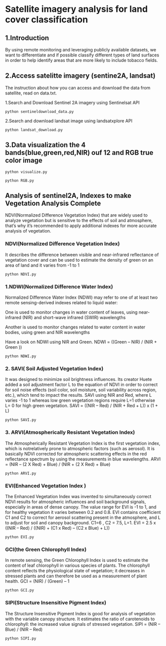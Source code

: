 # Satellite imagery analysis for land cover classification

## 1.Introduction

  By using remote monitoring  and leveraging publicly available datasets, we want to differentiate and if possible classify different types of land surfaces in order to help identify areas that are more likely to include tobacco fields.

## 2.Access satelitte imagery (sentine2A, landsat)

  The instruction about how you can access and download the data from satellite, read on data.txt.

  1.Search and Download Sentinel 2A imagery using Sentinelsat API

    python sentineldownload_data.py

  2.Search and download landsat image using landsatxplore API

    python landsat_download.py

## 3.Data visualization the 4 bands(blue,green,red,NIR) ouf 12 and RGB true color image

    python visualize.py

    python RGB.py

## Analysis of sentinel2A, Indexes to make Vegetation Analysis Complete

  NDVI(Normalized Difference Vegetation Index) that are widely used to analyze vegetation but is sensitive to the effects of soil
   and atmosphere, that’s why it’s recommended to apply additional indexes for more accurate analysis of vegetation.

### NDVI(Normalized Difference Vegetation Index)

  It describes the difference between visible and near-infrared reflectance of vegetation cover and can be used to estimate the density of green on an area of land and it varies from -1 to 1

    python NDVI.py

### 1.NDWI(Normalized Difference Water Index)

  Normalized Difference Water Index (NDWI) may refer to one of at least two remote sensing-derived indexes related to liquid water:

  One is used to monitor changes in water content of leaves, using near-infrared (NIR) and short-wave infrared (SWIR) wavelengths

  Another is used to monitor changes related to water content in water bodies, using green and NIR wavelengths

  Have a look on NDWI using NIR and Green. NDWI = ((Green – NIR) / (NIR + Green ))

    python NDWI.py

### 2. SAVI( Soil Adjusted Vegetation Index)

  It  was designed to minimize soil brightness influences. Its creator Huete added a soil adjustment factor L to the equation of NDVI in order to correct for soil noise effects (soil color, soil moisture, soil variability across region, etc.), which tend to impact the results. SAVI using NIR and Red, where L varies -1 to 1 whereas low green vegetation regions require L=1 otherwise L= 0 for high green vegetation. SAVI = ((NIR – Red) / (NIR + Red + L)) x (1 + L)

    python SAVI.py

### 3. ARVI(Atmospherically Resistant Vegetation Index)

  The Atmospherically Resistant Vegetation Index is the first vegetation index, which is notrelatively prone to atmospheric factors (such as aerosol). It  is basically NDVI corrected for atmospheric scattering effects in the red reflectance spectrum by using the measurements in blue wavelengths. ARVI = (NIR – (2 X Red) + Blue) / (NIR + (2 X Red) + Blue)

    python ARVI.py

### EVI(Enhanced Vegetation Index )

  The Enhanced Vegetation Index was invented  to simultaneously correct NDVI results for atmospheric influences and soil background signals, especially in areas of dense canopy. The value range for EVI is -1 to 1, and for healthy vegetation it varies between 0.2 and 0.8. EVI contains coefficient C1 and C2 to correct for aerosol scattering present in the atmosphere, and L to adjust for soil and canopy background. C1=6 , C2 = 7.5, L=1. EVI = 2.5 x ((NIR – Red) / ((NIR) + (C1 x Red) – (C2 x Blue) + L))
  
    python EVI.py

### GCI(the Green Chlorophyll Index)

  In remote sensing, the Green Chlorophyll Index is used to estimate the content of leaf chlorophyll in various species of plants. The chlorophyll content reflects the physiological state of vegetation; it decreases in stressed plants and can therefore be used as a measurement of plant health. GCI = (NIR) / (Green) – 1

    python GCI.py

### SIPI(Structure Insensitive Pigment Index)

  The Structure Insensitive Pigment Index is good for analysis of vegetation with the variable canopy structure. It estimates the ratio of carotenoids to chlorophyll: the increased value signals of stressed vegetation. SIPI = (NIR – Blue) / (NIR – Red)

    python SIPI.py
